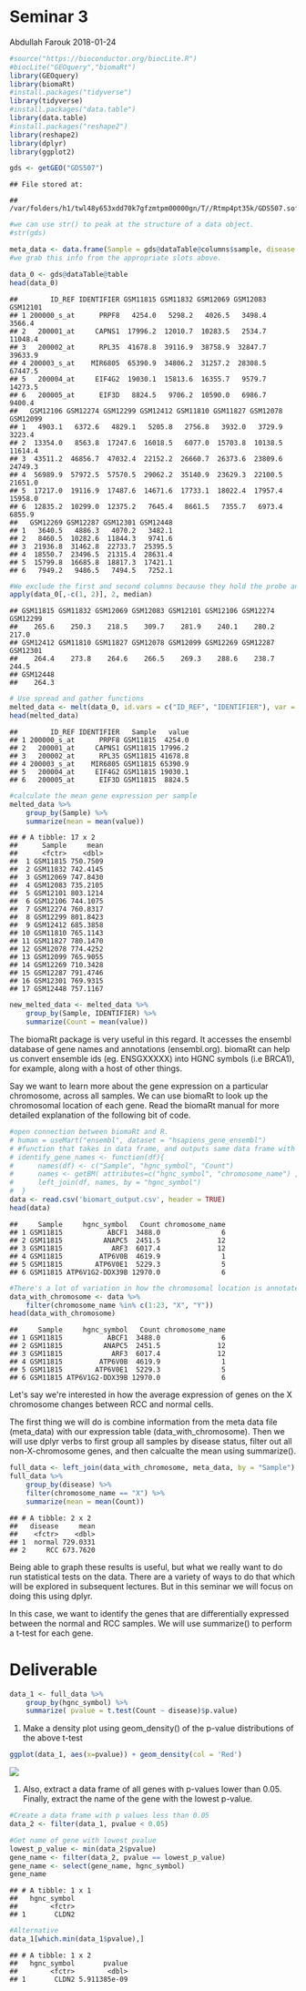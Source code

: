 Seminar 3
================
Abdullah Farouk
2018-01-24

``` r
#source("https://bioconductor.org/biocLite.R")
#biocLite("GEOquery","biomaRt") 
library(GEOquery)
library(biomaRt)
#install.packages("tidyverse")
library(tidyverse)
#install.packages("data.table")
library(data.table)
#install.packages("reshape2")
library(reshape2)
library(dplyr)
library(ggplot2)
```

``` r
gds <- getGEO("GDS507")
```

    ## File stored at:

    ## /var/folders/h1/twl48y653xdd70k7gfzmtpm00000gn/T//Rtmp4pt35k/GDS507.soft.gz

``` r
#we can use str() to peak at the structure of a data object. 
#str(gds)

meta_data <- data.frame(Sample = gds@dataTable@columns$sample, disease = gds@dataTable@columns$disease.state)
#we grab this info from the appropriate slots above. 

data_0 <- gds@dataTable@table
head(data_0)
```

    ##        ID_REF IDENTIFIER GSM11815 GSM11832 GSM12069 GSM12083 GSM12101
    ## 1 200000_s_at      PRPF8   4254.0   5298.2   4026.5   3498.4   3566.4
    ## 2   200001_at     CAPNS1  17996.2  12010.7  10283.5   2534.7  11048.4
    ## 3   200002_at      RPL35  41678.8  39116.9  38758.9  32847.7  39633.9
    ## 4 200003_s_at    MIR6805  65390.9  34806.2  31257.2  28308.5  67447.5
    ## 5   200004_at     EIF4G2  19030.1  15813.6  16355.7   9579.7  14273.5
    ## 6   200005_at      EIF3D   8824.5   9706.2  10590.0   6986.7   9400.4
    ##   GSM12106 GSM12274 GSM12299 GSM12412 GSM11810 GSM11827 GSM12078 GSM12099
    ## 1   4903.1   6372.6   4829.1   5205.8   2756.8   3932.0   3729.9   3223.4
    ## 2  13354.0   8563.8  17247.6  16018.5   6077.0  15703.8  10138.5  11614.4
    ## 3  43511.2  46856.7  47032.4  22152.2  26660.7  26373.6  23809.6  24749.3
    ## 4  56989.9  57972.5  57570.5  29062.2  35140.9  23629.3  22100.5  21651.0
    ## 5  17217.0  19116.9  17487.6  14671.6  17733.1  18022.4  17957.4  15958.0
    ## 6  12835.2  10299.0  12375.2   7645.4   8661.5   7355.7   6973.4   6855.9
    ##   GSM12269 GSM12287 GSM12301 GSM12448
    ## 1   3640.5   4886.3   4070.2   3482.1
    ## 2   8460.5  10282.6  11844.3   9741.6
    ## 3  21936.8  31462.8  22733.7  25395.5
    ## 4  18550.7  23496.5  21315.4  28631.4
    ## 5  15799.8  16685.8  18817.3  17421.1
    ## 6   7949.2   9486.5   7494.5   7252.1

``` r
#We exclude the first and second columns because they hold the probe and gene names, respectively.
apply(data_0[,-c(1, 2)], 2, median)
```

    ## GSM11815 GSM11832 GSM12069 GSM12083 GSM12101 GSM12106 GSM12274 GSM12299 
    ##    265.6    250.3    218.5    309.7    281.9    240.1    280.2    217.0 
    ## GSM12412 GSM11810 GSM11827 GSM12078 GSM12099 GSM12269 GSM12287 GSM12301 
    ##    264.4    273.8    264.6    266.5    269.3    288.6    238.7    244.5 
    ## GSM12448 
    ##    264.3

``` r
# Use spread and gather functions
melted_data <- melt(data_0, id.vars = c("ID_REF", "IDENTIFIER"), var = "Sample")
head(melted_data)
```

    ##        ID_REF IDENTIFIER   Sample   value
    ## 1 200000_s_at      PRPF8 GSM11815  4254.0
    ## 2   200001_at     CAPNS1 GSM11815 17996.2
    ## 3   200002_at      RPL35 GSM11815 41678.8
    ## 4 200003_s_at    MIR6805 GSM11815 65390.9
    ## 5   200004_at     EIF4G2 GSM11815 19030.1
    ## 6   200005_at      EIF3D GSM11815  8824.5

``` r
#calculate the mean gene expression per sample
melted_data %>% 
    group_by(Sample) %>% 
    summarize(mean = mean(value))
```

    ## # A tibble: 17 x 2
    ##      Sample     mean
    ##      <fctr>    <dbl>
    ##  1 GSM11815 750.7509
    ##  2 GSM11832 742.4145
    ##  3 GSM12069 747.8430
    ##  4 GSM12083 735.2105
    ##  5 GSM12101 803.1214
    ##  6 GSM12106 744.1075
    ##  7 GSM12274 760.8317
    ##  8 GSM12299 801.8423
    ##  9 GSM12412 685.3858
    ## 10 GSM11810 765.1143
    ## 11 GSM11827 780.1470
    ## 12 GSM12078 774.4252
    ## 13 GSM12099 765.9055
    ## 14 GSM12269 710.3428
    ## 15 GSM12287 791.4746
    ## 16 GSM12301 769.9315
    ## 17 GSM12448 757.1167

``` r
new_melted_data <- melted_data %>% 
    group_by(Sample, IDENTIFIER) %>% 
    summarize(Count = mean(value))
```

The biomaRt package is very useful in this regard. It accesses the ensembl database of gene names and annotations (ensembl.org). biomaRt can help us convert ensemble ids (eg. ENSGXXXXX) into HGNC symbols (i.e BRCA1), for example, along with a host of other things.

Say we want to learn more about the gene expression on a particular chromosome, across all samples. We can use biomaRt to look up the chromosomal location of each gene. Read the biomaRt manual for more detailed explanation of the following bit of code.

``` r
#open connection between biomaRt and R. 
# human = useMart("ensembl", dataset = "hsapiens_gene_ensembl")
# #function that takes in data frame, and outputs same data frame with associated chromosome annotations.
# identify_gene_names <- function(df){
#      names(df) <- c("Sample", "hgnc_symbol", "Count")
#      names <- getBM( attributes=c("hgnc_symbol", "chromosome_name") , filters= "hgnc_symbol", values = df$hgnc_symbol, mart = human)
#      left_join(df, names, by = "hgnc_symbol")
#  }
data <- read.csv('biomart_output.csv', header = TRUE)
head(data)
```

    ##     Sample     hgnc_symbol   Count chromosome_name
    ## 1 GSM11815           ABCF1  3488.0               6
    ## 2 GSM11815          ANAPC5  2451.5              12
    ## 3 GSM11815            ARF3  6017.4              12
    ## 4 GSM11815         ATP6V0B  4619.9               1
    ## 5 GSM11815        ATP6V0E1  5229.3               5
    ## 6 GSM11815 ATP6V1G2-DDX39B 12970.0               6

``` r
#There's a lot of variation in how the chromosomal location is annotated. To simplify things, let's filter out all genes with annotations that are not numeric numbers between 1 and 23, X or Y. 
data_with_chromosome <- data %>% 
    filter(chromosome_name %in% c(1:23, "X", "Y"))
head(data_with_chromosome)
```

    ##     Sample     hgnc_symbol   Count chromosome_name
    ## 1 GSM11815           ABCF1  3488.0               6
    ## 2 GSM11815          ANAPC5  2451.5              12
    ## 3 GSM11815            ARF3  6017.4              12
    ## 4 GSM11815         ATP6V0B  4619.9               1
    ## 5 GSM11815        ATP6V0E1  5229.3               5
    ## 6 GSM11815 ATP6V1G2-DDX39B 12970.0               6

Let's say we're interested in how the average expression of genes on the X chromosome changes between RCC and normal cells.

The first thing we will do is combine information from the meta data file (meta\_data) with our expression table (data\_with\_chromosome). Then we will use dplyr verbs to first group all samples by disease status, filter out all non-X-chromosome genes, and then calcualte the mean using summarize().

``` r
full_data <- left_join(data_with_chromosome, meta_data, by = "Sample")
full_data %>% 
    group_by(disease) %>% 
    filter(chromosome_name == "X") %>% 
    summarize(mean = mean(Count))
```

    ## # A tibble: 2 x 2
    ##   disease     mean
    ##    <fctr>    <dbl>
    ## 1  normal 729.0331
    ## 2     RCC 673.7620

Being able to graph these results is useful, but what we really want to do run statistical tests on the data. There are a variety of ways to do that which will be explored in subsequent lectures. But in this seminar we will focus on doing this using dplyr.

In this case, we want to identify the genes that are differentially expressed between the normal and RCC samples. We will use summarize() to perform a t-test for each gene.

Deliverable
===========

``` r
data_1 <- full_data %>% 
    group_by(hgnc_symbol) %>% 
    summarize( pvalue = t.test(Count ~ disease)$p.value)
```

1.  Make a density plot using geom\_density() of the p-value distributions of the above t-test

``` r
ggplot(data_1, aes(x=pvalue)) + geom_density(col = 'Red')
```

![](Seminar_3_files/figure-markdown_github/unnamed-chunk-6-1.png)

1.  Also, extract a data frame of all genes with p-values lower than 0.05. Finally, extract the name of the gene with the lowest p-value.

``` r
#Create a data frame with p values less than 0.05
data_2 <- filter(data_1, pvalue < 0.05)

#Get name of gene with lowest pvalue
lowest_p_value <- min(data_2$pvalue)
gene_name <- filter(data_2, pvalue == lowest_p_value)
gene_name <- select(gene_name, hgnc_symbol)
gene_name
```

    ## # A tibble: 1 x 1
    ##   hgnc_symbol
    ##        <fctr>
    ## 1       CLDN2

``` r
#Alternative
data_1[which.min(data_1$pvalue),]
```

    ## # A tibble: 1 x 2
    ##   hgnc_symbol       pvalue
    ##        <fctr>        <dbl>
    ## 1       CLDN2 5.911385e-09
